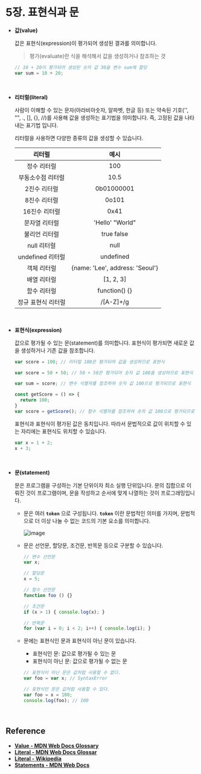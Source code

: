 # 5장. 표현식과 문

- **값(value)**

  값은 표현식(expression)이 평가되어 생성된 결과를 의미합니다.
  
  > 평가(evaluate)란 식을 해석해서 값을 생성하거나 참조하는 것
   
    ```javascript
    // 10 + 20이 평가되어 생성된 숫자 값 30을 변수 sum에 할당
    var sum = 10 + 20;
    ```
   
  <br>
  
- **리터럴(literal)**

  사람이 이해할 수 있는 문자(아라비아숫자, 알파벳, 한글 등) 또는 약속된 기호('', "", ., [], {}, //)를 사용해 값을 생성하는 표기법을 의미합니다. 즉, 고정된 값을 나타내는 표기법 입니다.
  
  리터럴을 사용하면 다양한 종류의 값을 생성할 수 있습니다.
  
  | 리터럴 | 예시 |
  | :----: | :----: |
  | 정수 리터럴 | 100 |
  | 부동소수점 리터럴 | 10.5 |
  | 2진수 리터럴 | 0b01000001 |
  | 8진수 리터럴 | 0o101 |
  | 16진수 리터럴 | 0x41 |
  | 문자열 리터럴 | 'Hello' "World" |
  | 불리언 리터럴 | true false |
  | null 리터럴 | null |
  | undefined 리터럴 | undefined |
  | 객체 리터럴 | {name: 'Lee', address: 'Seoul'} |
  | 배열 리터럴 | [1, 2, 3] |
  | 함수 리터럴 | function() {} |
  | 정규 표현식 리터럴 | /[A-Z]+/g |

  <br>
  
- **표현식(expression)**

  값으로 평가될 수 있는 문(statement)를 의미합니다. 표현식이 평가되면 새로운 값을 생성하거나 기존 값을 참조합니다.
  
  ```javascript
  var score = 100; // 리터럴 100은 평가되어 값을 생성하므로 표현식
  
  var score = 50 + 50; // 50 + 50은 평가되어 숫자 값 100을 생성하므로 표현식
  
  var sum = score; // 변수 식별자를 참조하여 숫자 값 100으로 평가되므로 표현식
  
  const getScore = () => {
    return 100;
  }
  var score = getScore(); // 함수 식별자를 참조하여 숫자 값 100으로 평가되므로 표현식
  ```
  
  표현식과 표현식이 평가된 값은 동치입니다. 따라서 문법적으로 값이 위치할 수 있는 자리에는 표현식도 위치할 수 있습니다.
  
  ```javascript
  var x = 1 + 2;
  x + 3;
  ```
  
  <br>

- **문(statement)**

  문은 프로그램을 구성하는 기본 단위이자 최소 실행 단위입니다. 문의 집합으로 이뤄진 것이 프로그램이며, 문을 작성하고 순서에 맞게 나열하는 것이 프로그래밍입니다.
  - 문은 여러 **`token`** 으로  구성됩니다. **`token`** 이란 문법적인 의미를 가지며, 문법적으로 더 이상 나눌 수 없는 코드의 기본 요소를 의미합니다.
    
    ![image](https://github.com/gather-around-and-code/study-js-deepdive/assets/67141218/c0d91559-1736-4be5-8aa5-ac0e5d961d03)
    
  - 문은 선언문, 할당문, 조건문, 반목문 등으로 구분할 수 있습니다.
  
    ```javascript
    // 변수 선언문
    var x; 

    // 할당문
    x = 5;

    // 함수 선언문
    function foo () {}

    // 조건문
    if (x > 1) { console.log(x); }

    // 반복문
    for (var i = 0; i < 2; i++) { console.log(i); }
    ```

  - 문에는 표현식인 문과 표현식이 아닌 문이 있습니다.

    - 표현식인 문: 값으로 평가될 수 있는 문
    - 표현식이 아닌 문: 값으로 평가될 수 없는 문

    ```javascript
    // 표현식이 아닌 문은 값처럼 사용할 수 없다.
    var foo = var x; // SyntaxError
    
    // 표현식인 문은 값처럼 사용할 수 있다.
    var foo = x = 100;
    console.log(foo); // 100
    ```

<br>

## Reference

- [**Value - MDN Web Docs Glossary**](https://developer.mozilla.org/en-US/docs/Glossary/Value)
- [**Literal - MDN Web Docs Glossar**](https://developer.mozilla.org/en-US/docs/Glossary/Literal)
- [**Literal - Wikipedia**](https://en.wikipedia.org/wiki/Literal_(computer_programming))
- [**Statements - MDN Web Docs**](https://developer.mozilla.org/en-US/docs/Web/JavaScript/Reference/Statements)

